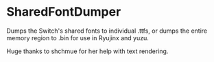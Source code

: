 # SharedFontDumper
Dumps the Switch's shared fonts to individual .ttfs, or dumps the entire memory region to .bin for use in Ryujinx and yuzu.

Huge thanks to shchmue for her help with text rendering.
